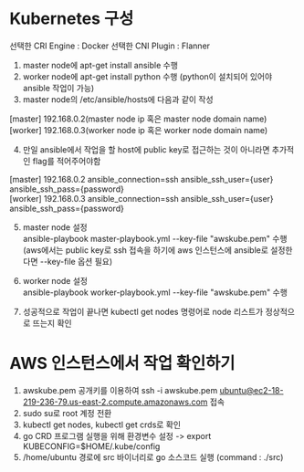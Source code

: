 # Kubernetes 구성
선택한 CRI Engine : Docker
선택한 CNI Plugin : Flanner

1. master node에 apt-get install ansible 수행
2. worker node에 apt-get install python 수행
(python이 설치되어 있어야 ansible 작업이 가능)
3. master node의 /etc/ansible/hosts에 다음과 같이 작성

[master]
192.168.0.2(master node ip 혹은 master node domain name) <br/>
[worker]
192.168.0.3(worker node ip 혹은 worker node domain name)

4. 만일 ansible에서 작업을 할 host에 public key로 접근하는 것이 아니라면 추가적인 flag를 적어주어야함

[master]
192.168.0.2 ansible_connection=ssh ansible_ssh_user={user} ansible_ssh_pass={password} <br/>
[worker]
192.168.0.3 ansible_connection=ssh ansible_ssh_user={user} ansible_ssh_pass={password}

5. master node 설정 <br/>
ansible-playbook master-playbook.yml --key-file "awskube.pem" 수행
(aws에서는 public key로 ssh 접속을 하기에 aws 인스턴스에 ansible로 설정한다면 --key-file 옵션 필요)

6. worker node 설정 <br/>
ansible-playbook worker-playbook.yml --key-file "awskube.pem" 수행

7. 성공적으로 작업이 끝나면 kubectl get nodes 명령어로 node 리스트가 정상적으로 뜨는지 확인

# AWS 인스턴스에서 작업 확인하기
1. awskube.pem 공개키를 이용하여 ssh -i awskube.pem ubuntu@ec2-18-219-236-79.us-east-2.compute.amazonaws.com 접속
2. sudo su로 root 계정 전환
3. kubectl get nodes, kubectl get crds로 확인
4. go CRD 프로그램 실행을 위해 환경변수 설정 -> export KUBECONFIG=$HOME/.kube/config
5. /home/ubuntu 경로에 src 바이너리로 go 소스코드 실행 (command : ./src)

